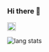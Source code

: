 ### Hi there 👋

<code><img height="20" src="[https://raw.githubusercontent.com/github/explore/80688e429a7d4ef2fca1e82350fe8e3517d3494d/topics/javascript/javascript.png](https://brandslogos.com/wp-content/uploads/images/large/php-logo.png)"></code>

![lang stats](https://github-readme-stats.vercel.app/api/top-langs/?username=Ferszus&layout=compact&count_private=true&langs_count=10&theme=radical&count_private=true&hide=nix,ruby)



<!--
**Ferszus/Ferszus** is a ✨ _special_ ✨ repository because its `README.md` (this file) appears on your GitHub profile.



Here are some ideas to get you started:

- 🔭 I’m currently working on ...
- 🌱 I’m currently learning ...
- 👯 I’m looking to collaborate on ...
- 🤔 I’m looking for help with ...
- 💬 Ask me about ...
- 📫 How to reach me: ...
- 😄 Pronouns: ...
- ⚡ Fun fact: ...
-->
